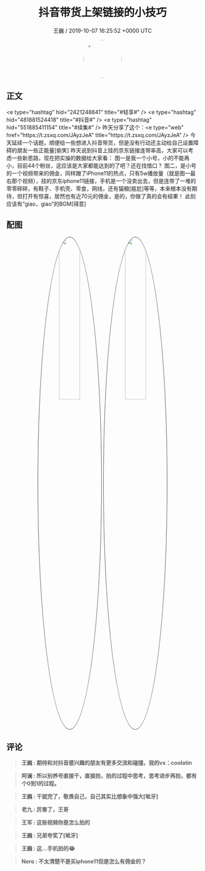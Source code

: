 <h1 align="center">抖音带货上架链接的小技巧</h1>
<p align="center">
    <a>王巍 / 2019-10-07 16:25:52 &#43;0000 UTC</a>
</p>

<div align="center">
    <img src="https://images.zsxq.com/FmbWwhQ7QtrPr5CQ6IiXWQ0cx9SF?e=1590940799&amp;token=kIxbL07-8jAj8w1n4s9zv64FuZZNEATmlU_Vm6zD:3QchCW90WEjVipfvS78xnQOQDRE=" width="100" height="100" style="border:1px solid;border-radius:50%; color:#ffffff"/>
</div>

## 正文

<div>
&lt;e type=&#34;hashtag&#34; hid=&#34;2421248841&#34; title=&#34;#轻享#&#34; /&gt; &lt;e type=&#34;hashtag&#34; hid=&#34;481881524418&#34; title=&#34;#抖音#&#34; /&gt; &lt;e type=&#34;hashtag&#34; hid=&#34;551885411154&#34; title=&#34;#续集#&#34; /&gt; 
昨天分享了这个：&lt;e type=&#34;web&#34; href=&#34;https://t.zsxq.com/JAyzJeA&#34; title=&#34;https://t.zsxq.com/JAyzJeA&#34; /&gt;
今天延续一个话题，顺便给一些想进入抖音带货，但是没有行动还主动给自己设置障碍的朋友一些正能量[偷笑]
昨天说到抖音上挂的京东链接连带率高，大家可以考虑一些新思路，现在把实操的数据给大家看：
图一是我一个小号，小的不能再小，目前44个粉丝，这应该是大家都能达到的了吧？还在找借口？
图二，是小号的一个视频带来的佣金，同样蹭了iPhone11的热点，只有5w播放量（就是图一最右那个视频），挂的京东iphone11链接，手机是一个没卖出去，但是连带了一堆的零零碎碎，有鞋子、手机壳、零食，网线，还有猫粮[尴尬]等等，本来根本没有期待，但打开有惊喜，居然也有近70元的佣金，是的，你做了真的会有结果！
此刻应该有“giao，giao”的BGM[得意]
</div>

## 配图
<div class="image" align="center">

<img src="https://images.zsxq.com/Ft8NtBSiPKQYrF24c6Wlz8oYqYdr?imageMogr2/auto-orient/thumbnail/800x/format/jpg/blur/1x0/quality/75&amp;e=1590940799&amp;token=kIxbL07-8jAj8w1n4s9zv64FuZZNEATmlU_Vm6zD:z5IzTINsXL6XI6CJowut_lAKEoo=" width="33%" height="33%" style="border:1px solid;border-radius:50%; color:#3c3f41"/>

<img src="https://images.zsxq.com/Flo4PUtaQREirWvUhC-ysaaOwPh7?imageMogr2/auto-orient/thumbnail/800x/format/jpg/blur/1x0/quality/75&amp;e=1590940799&amp;token=kIxbL07-8jAj8w1n4s9zv64FuZZNEATmlU_Vm6zD:GtyXva-O1_0yFVxQS2jKz5BhGmE=" width="33%" height="33%" style="border:1px solid;border-radius:50%; color:#3c3f41"/>

</div>

## 评论

<div align="left">
<div>

<blockquote >
<span> <strong>王巍 : 期待和对抖音感兴趣的朋友有更多交流和碰撞，我的vx：coolatin </strong></span>
</blockquote>

<blockquote >
<span> <strong>阿澜 : 所以别养号直接干，直接拍，拍的过程中思考，思考进步再拍，都有个0到1的过程。 </strong></span>
</blockquote>

<blockquote >
<span> <strong>王巍 : 干就完了，敬畏自己，自己其实比想象中强大[呲牙] </strong></span>
</blockquote>

<blockquote >
<span> <strong>老九 : 厉害了，王哥 </strong></span>
</blockquote>

<blockquote >
<span> <strong>王军 : 这些视频你是怎么拍的 </strong></span>
</blockquote>

<blockquote >
<span> <strong>王巍 : 兄弟夸奖了[呲牙] </strong></span>
</blockquote>

<blockquote >
<span> <strong>王巍 : 这…手机拍的😂 </strong></span>
</blockquote>

<blockquote >
<span> <strong>Nero : 不太清楚不是买iphone11但是怎么有佣金的？ </strong></span>
</blockquote>

</div>
</div>